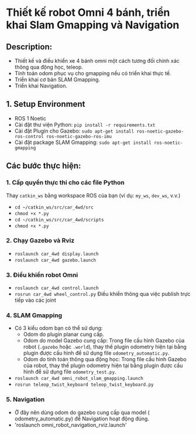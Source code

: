 # Thiết kế robot Omni 4 bánh, triển khai Slam Gmapping và Navigation

## Description:
- Thiết kế và điều khiển xe 4 bánh omni một cách tương đối chính xác thông qua động học, teleop.
- Tính toán odom phục vụ cho gmapping nếu có triển khai thực tế.
- Triển khai cơ bản SLAM Gmapping.
- Triển khai Navigation.

## 1. Setup Environment
- ROS 1 Noetic
- Cài đặt thư viện Python: `pip install -r requirements.txt`
- Cài đặt Plugin cho Gazebo: `sudo apt-get install ros-noetic-gazebo-ros-control ros-noetic-gazebo-ros-imu`
- Cài đặt package SLAM Gmapping: `sudo apt-get install ros-noetic-gmapping`

## Các bước thực hiện:

### 1. Cấp quyền thực thi cho các file Python
Thay `catkin_ws` bằng workspace ROS của bạn (ví dụ: `my_ws`, `dev_ws`, v.v.)
- `cd ~/catkin_ws/src/car_4wd/src`
- `chmod +x *.py`
- `cd ~/catkin_ws/src/car_4wd/scripts`
- `chmod +x *.py`

### 2. Chạy Gazebo và Rviz
- `roslaunch car_4wd display.launch`
- `roslaunch car_4wd gazebo.launch`

### 3. Điều khiển robot Omni
- `roslaunch car_4wd control.launch`
- `rosrun car_4wd wheel_control.py`
Điều khiển thông qua việc publish trực tiếp vào các joint

### 4. SLAM Gmapping
- Có 3 kiểu odom bạn có thể sử dụng:
  - Odom do plugin planar cung cấp.
  - Odom do model Gazebo cung cấp: Trong file cấu hình Gazebo của robot (`.gazebo` hoặc `.world`), thay thế plugin odometry hiện tại bằng plugin được cấu hình để sử dụng file `odometry_automatic.py`.
  - Odom do tính toán thông qua động học: Trong file cấu hình Gazebo của robot, thay thế plugin odometry hiện tại bằng plugin được cấu hình để sử dụng file `odometry_test.py`.
- `roslaunch car_4wd omni_robot_slam_gmapping.launch`
- `rosrun teleop_twist_keyboard teleop_twist_keyboard.py`

### 5. Navigation
- Ở đây nên dùng odom do gazebo cung cấp qua model ( odometry_automatic.py) để Navigation hoạt động đúng.
- 'roslaunch omni_robot_navigation_rviz.launch'

